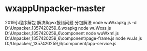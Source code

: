 # wxappUnpacker-master
2019小程序解包 解决$gwx报错问题
分包解法
node wuWxapkg.js -d  D:\Unpacker\_1357420259_6.wxapkg
node wuWxss.js D:\Unpacker\_1357420259_6\component
node wuWxml.js D:\Unpacker\_1357420259_6\component\page-frame.js
node wuJs.js D:/Unpacker/_1357420259_6/component/app-service.js